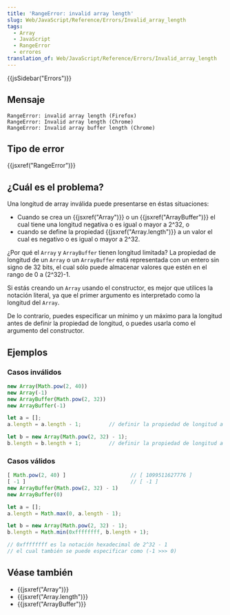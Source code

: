 ```yaml
---
title: 'RangeError: invalid array length'
slug: Web/JavaScript/Reference/Errors/Invalid_array_length
tags:
  - Array
  - JavaScript
  - RangeError
  - errores
translation_of: Web/JavaScript/Reference/Errors/Invalid_array_length
---
```


{{jsSidebar("Errors")}}

## Mensaje

```
RangeError: invalid array length (Firefox)
RangeError: Invalid array length (Chrome)
RangeError: Invalid array buffer length (Chrome)
```

## Tipo de error

{{jsxref("RangeError")}}

## ¿Cuál es el problema?

Una longitud de array inválida puede presentarse en éstas situaciones:

- Cuando se crea un {{jsxref("Array")}} o un {{jsxref("ArrayBuffer")}} el cual tiene una longitud negativa o es igual o mayor a 2^32, o
- cuando se define la propiedad {{jsxref("Array.length")}} a un valor el cual es negativo o es igual o mayor a 2^32.

¿Por qué el `Array` y `ArrayBuffer` tienen longitud limitada? La propiedad de longitud de un `Array` o un `ArrayBuffer` está representada con un entero sin signo de 32 bits, el cual sólo puede almacenar valores que estén en el rango de 0 a (2^32)-1.

Si estás creando un `Array` usando el constructor, es mejor que utilices la notación literal, ya que el primer argumento es interpretado como la longitud del `Array`.

De lo contrario, puedes especificar un mínimo y un máximo para la longitud antes de definir la propiedad de longitud, o puedes usarla como el argumento del constructor.

## Ejemplos

### Casos inválidos

```js example-bad
new Array(Math.pow(2, 40))
new Array(-1)
new ArrayBuffer(Math.pow(2, 32))
new ArrayBuffer(-1)

let a = [];
a.length = a.length - 1;         // definir la propiedad de longitud a -1

let b = new Array(Math.pow(2, 32) - 1);
b.length = b.length + 1;         // definir la propiedad de longitud a 2^32
```

### Casos válidos

```js example-good
[ Math.pow(2, 40) ]                     // [ 1099511627776 ]
[ -1 ]                                  // [ -1 ]
new ArrayBuffer(Math.pow(2, 32) - 1)
new ArrayBuffer(0)

let a = [];
a.length = Math.max(0, a.length - 1);

let b = new Array(Math.pow(2, 32) - 1);
b.length = Math.min(0xffffffff, b.length + 1);

// 0xffffffff es la notación hexadecimal de 2^32 - 1
// el cual también se puede especificar como (-1 >>> 0)
```

## Véase también

- {{jsxref("Array")}}
- {{jsxref("Array.length")}}
- {{jsxref("ArrayBuffer")}}
